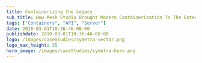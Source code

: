 ```yaml
---
title: Containerizing the Legacy
sub_title: How Mesh Studio Brought Modern Containerization To The Enterprise Insurance Market
tags: ["Containers", "API", "Server"]
date: 2018-03-01T10:36:46-08:00
publishdate: 2019-03-01T10:36:46-08:00
logo: /images/caseStudies/symetra-vector.png
logo_max_height: 35
hero_image: /images/caseStudies/symetra-hero.png
---
```

